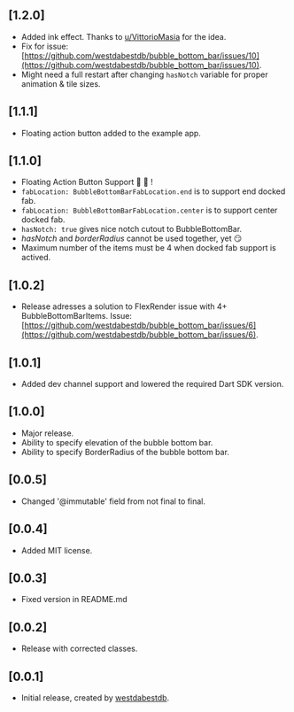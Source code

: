 ## [1.2.0]

* Added ink effect. Thanks to [u/VittorioMasia](https://www.reddit.com/user/VittorioMasia) for the idea.
* Fix for issue: [https://github.com/westdabestdb/bubble_bottom_bar/issues/10](https://github.com/westdabestdb/bubble_bottom_bar/issues/10).
* Might need a full restart after changing `hasNotch` variable for proper animation & tile sizes.

## [1.1.1]

* Floating action button added to the example app.

## [1.1.0]

* Floating Action Button Support 🎊 🎉 !
* `fabLocation: BubbleBottomBarFabLocation.end` is to support end docked fab.
* `fabLocation: BubbleBottomBarFabLocation.center` is to support center docked fab.
* `hasNotch: true` gives nice notch cutout to BubbleBottomBar.
* *hasNotch* and *borderRadius* cannot be used together, yet 😏
* Maximum number of the items must be 4 when docked fab support is actived.

## [1.0.2]

* Release adresses a solution to FlexRender issue with 4+ BubbleBottomBarItems. Issue: [https://github.com/westdabestdb/bubble_bottom_bar/issues/6](https://github.com/westdabestdb/bubble_bottom_bar/issues/6).

## [1.0.1]

* Added dev channel support and lowered the required Dart SDK version.

## [1.0.0]

* Major release.
* Ability to specify elevation of the bubble bottom bar.
* Ability to specify BorderRadius of the bubble bottom bar.

## [0.0.5]

* Changed '@immutable' field from not final to final.

## [0.0.4]

* Added MIT license.

## [0.0.3]

* Fixed version in README.md

## [0.0.2]

* Release with corrected classes.

## [0.0.1]

* Initial release, created by [westdabestdb](https://www.instagram.com/westdabestdb/).
